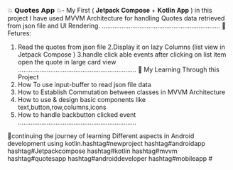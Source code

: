 💥 𝗤𝘂𝗼𝘁𝗲𝘀 𝗔𝗽𝗽 💥- My First ( 𝐉𝐞𝐭𝐩𝐚𝐜𝐤 𝐂𝐨𝐦𝐩𝐨𝐬𝐞 + 𝐊𝐨𝐭𝐥𝐢𝐧 𝐀𝐩𝐩 )
in this project I have used MVVM Architecture for handling Quotes data retrieved from json file and UI Rendering.
..................................................................
🐢 Fetures: 
 1. Read the quotes from json file 
2.Display it on lazy Columns (list view in Jetpack Compose )
3.handle click able events after clicking on list item open the quote in large card view 
..................................................................
🐳 My Learning Through this Project 
1. How To use input-buffer to read json file data
2. How to Establish Commutation between classes in MVVM Architecture 
3. How to use & design basic components like text,button,row,columns,icons
4. How to handle backbutton clicked event 
..................................................................

 🦒continuing the journey of learning Different aspects in Android development using kotlin.hashtag#newproject hashtag#androidapp hashtag#Jetpackcompose hashtag#kotlin hashtag#mvvm hashtag#quotesapp hashtag#androiddeveloper hashtag#mobileapp #
